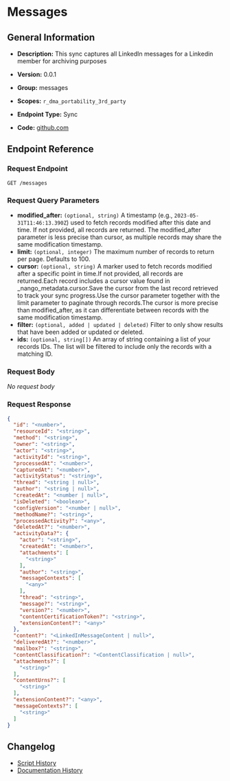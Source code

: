 <!-- BEGIN GENERATED CONTENT -->
# Messages

## General Information

- **Description:** This sync captures all LinkedIn messages for a Linkedin member for archiving purposes

- **Version:** 0.0.1
- **Group:** messages
- **Scopes:** `r_dma_portability_3rd_party`
- **Endpoint Type:** Sync
- **Code:** [github.com](https://github.com/NangoHQ/integration-templates/tree/main/integrations/linkedin/syncs/messages.ts)


## Endpoint Reference

### Request Endpoint

`GET /messages`

### Request Query Parameters

- **modified_after:** `(optional, string)` A timestamp (e.g., `2023-05-31T11:46:13.390Z`) used to fetch records modified after this date and time. If not provided, all records are returned. The modified_after parameter is less precise than cursor, as multiple records may share the same modification timestamp.
- **limit:** `(optional, integer)` The maximum number of records to return per page. Defaults to 100.
- **cursor:** `(optional, string)` A marker used to fetch records modified after a specific point in time.If not provided, all records are returned.Each record includes a cursor value found in _nango_metadata.cursor.Save the cursor from the last record retrieved to track your sync progress.Use the cursor parameter together with the limit parameter to paginate through records.The cursor is more precise than modified_after, as it can differentiate between records with the same modification timestamp.
- **filter:** `(optional, added | updated | deleted)` Filter to only show results that have been added or updated or deleted.
- **ids:** `(optional, string[])` An array of string containing a list of your records IDs. The list will be filtered to include only the records with a matching ID.

### Request Body

_No request body_

### Request Response

```json
{
  "id": "<number>",
  "resourceId": "<string>",
  "method": "<string>",
  "owner": "<string>",
  "actor": "<string>",
  "activityId": "<string>",
  "processedAt": "<number>",
  "capturedAt": "<number>",
  "activityStatus": "<string>",
  "thread": "<string | null>",
  "author": "<string | null>",
  "createdAt": "<number | null>",
  "isDeleted": "<boolean>",
  "configVersion": "<number | null>",
  "methodName?": "<string>",
  "processedActivity?": "<any>",
  "deletedAt?": "<number>",
  "activityData?": {
    "actor": "<string>",
    "createdAt": "<number>",
    "attachments": [
      "<string>"
    ],
    "author": "<string>",
    "messageContexts": [
      "<any>"
    ],
    "thread": "<string>",
    "message?": "<string>",
    "version?": "<number>",
    "contentCertificationToken?": "<string>",
    "extensionContent?": "<any>"
  },
  "content?": "<LinkedInMessageContent | null>",
  "deliveredAt?": "<number>",
  "mailbox?": "<string>",
  "contentClassification?": "<ContentClassification | null>",
  "attachments?": [
    "<string>"
  ],
  "contentUrns?": [
    "<string>"
  ],
  "extensionContent?": "<any>",
  "messageContexts?": [
    "<string>"
  ]
}
```

## Changelog

- [Script History](https://github.com/NangoHQ/integration-templates/commits/main/integrations/linkedin/syncs/messages.ts)
- [Documentation History](https://github.com/NangoHQ/integration-templates/commits/main/integrations/linkedin/syncs/messages.md)

<!-- END  GENERATED CONTENT -->

